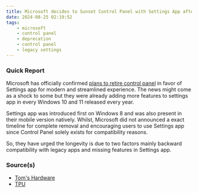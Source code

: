 ```yaml
---
title: Microsoft decides to Sunset Control Panel with Settings App after 40 years
date: 2024-08-25 02:19:52
tags:
    - microsoft
    - control panel
    - deprecation
    - control panel
    - legacy settings
---
```


### Quick Report

Microsoft has officially confirmed [plans to retire control panel][def] in favor of Settings app for modern and streamlined experience. The news might come as a shock to some but they were already adding more features to settings app in every Windows 10 and 11 released every year.
<!-- more -->

Settings app was introduced first on Windows 8 and was also present in their mobile version natively. Whilst, Microsoft did not announced a exact timeline for complete removal and encouraging users to use Settings app since Control Panel solely exists for compatibility reasons.

So, they have urged the longevity is due to two factors mainly backward compatibility with legacy apps and missing features in Settings app.

### Source(s)

- [Tom's Hardware][def2]
- [TPU][def3]

[def]: https://support.microsoft.com/en-us/windows/system-configuration-tools-in-windows-f8a49657-b038-43b8-82d3-28bea0c5666b
[def2]: https://www.tomshardware.com/software/operating-systems/microsoft-to-kill-windows-control-panel-in-favor-of-settings-app
[def3]: https://www.techpowerup.com/325878/windows-control-panel-faces-sunset-after-nearly-four-decades-settings-app-to-succeed-it
